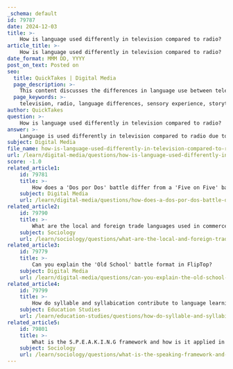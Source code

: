 ```yaml
---
_schema: default
id: 79787
date: 2024-12-03
title: >-
    How is language used differently in television compared to radio?
article_title: >-
    How is language used differently in television compared to radio?
date_format: MMM DD, YYYY
post_on_text: Posted on
seo:
  title: QuickTakes | Digital Media
  page_description: >-
    This content discusses the differences in language use between television and radio, highlighting the impact of sensory experiences, narrative techniques, audience engagement, and cultural representation in both mediums.
  page_keywords: >-
    television, radio, language differences, sensory experience, storytelling, visual medium, auditory, audience engagement, economy of words, cultural representation, narrative techniques, imagination
author: QuickTakes
question: >-
    How is language used differently in television compared to radio?
answer: >-
    Language is used differently in television compared to radio due to the distinct characteristics and sensory modalities of each medium. Here are some key differences:\n\n1. **Sensory Experience**: Television is a visual medium, which means it can utilize visual cues, body language, and scene-setting to convey information and tell stories. This allows for a richer context where language can be complemented by images and actions. In contrast, radio is purely auditory, relying solely on spoken words and sounds to create imagery in the listener's mind. As a result, radio writing must be more descriptive and evocative to help the audience visualize the story.\n\n2. **Economy of Words**: Both radio and television writing emphasize an economy of words, but the approach differs. In radio, the language must be crafted to engage the listener's imagination, often using natural sounds and music to enhance the storytelling experience. Television, however, may repeat key phrases or words more frequently, as the visual elements can support the narrative without needing as much verbal description.\n\n3. **Audience Engagement**: Radio engages the audience's imagination and requires them to actively construct mental images based on the audio cues provided. This can lead to a more personal and subjective experience. Television, on the other hand, presents a more direct and concrete representation of stories, which can sometimes limit the imaginative engagement of the audience.\n\n4. **Language Use and Authenticity**: In television, there is often a need to consider the visual representation of language, including the use of subtitles or dubbing for non-native speakers. This can affect how language is perceived and understood. In radio, the focus is on the spoken word, and the authenticity of voices can be more easily conveyed through actual recordings of people speaking.\n\n5. **Cultural Representation**: Both media play significant roles in shaping language use and attitudes within a community. However, television may have a broader reach and impact due to its visual nature, which can influence cultural perceptions and representations more directly than radio.\n\nIn summary, while both television and radio share similarities in their use of language, the differences in sensory engagement, narrative techniques, and audience interaction lead to distinct approaches in how language is utilized in each medium.
subject: Digital Media
file_name: how-is-language-used-differently-in-television-compared-to-radio.md
url: /learn/digital-media/questions/how-is-language-used-differently-in-television-compared-to-radio
score: -1.0
related_article1:
    id: 79781
    title: >-
        How does a 'Dos por Dos' battle differ from a 'Five on Five' battle?
    subject: Digital Media
    url: /learn/digital-media/questions/how-does-a-dos-por-dos-battle-differ-from-a-five-on-five-battle
related_article2:
    id: 79790
    title: >-
        What are the local and foreign trade languages used in commerce in the Philippines?
    subject: Sociology
    url: /learn/sociology/questions/what-are-the-local-and-foreign-trade-languages-used-in-commerce-in-the-philippines
related_article3:
    id: 79779
    title: >-
        Can you explain the 'Old School' battle format in FlipTop?
    subject: Digital Media
    url: /learn/digital-media/questions/can-you-explain-the-old-school-battle-format-in-fliptop
related_article4:
    id: 79799
    title: >-
        How do syllable and syllabication contribute to language learning?
    subject: Education Studies
    url: /learn/education-studies/questions/how-do-syllable-and-syllabication-contribute-to-language-learning
related_article5:
    id: 79801
    title: >-
        What is the S.P.E.A.K.I.N.G framework and how is it applied in language studies?
    subject: Sociology
    url: /learn/sociology/questions/what-is-the-speaking-framework-and-how-is-it-applied-in-language-studies
---
```


&nbsp;
